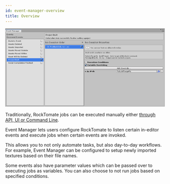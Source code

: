 ```yaml
---
id: event-manager-overview
title: Overview
---
```


![](/assets/event-manager/event-manager-window.png)

Traditionally, RockTomate jobs can be executed manually either [through API, UI or Command Line](../workflows/running-job.md).

Event Manager lets users configure RockTomate to listen certain in-editor events and execute jobs when certain events are invoked.

This allows you to not only automate tasks, but also day-to-day workflows. For example, Event Manager can be configured to setup newly imported textures based on their file names.

Some events also have parameter values which can be passed over to executing jobs as variables. You can also choose to not run jobs based on specified conditions.
